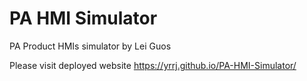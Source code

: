 # PA HMI Simulator
PA Product HMIs simulator by Lei Guos

Please visit deployed website https://yrrj.github.io/PA-HMI-Simulator/
